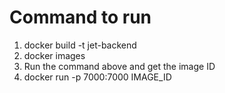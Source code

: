# Command to run

1. docker build -t jet-backend
2. docker images 
3. Run the command above and get the image ID
2. docker run -p 7000:7000 IMAGE_ID

